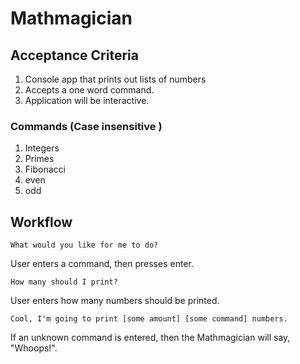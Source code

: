 # Mathmagician

## Acceptance Criteria

1. Console app that prints out lists of numbers
2. Accepts a one word command.
3. Application will be interactive.

### Commands (Case insensitive )

1. Integers
2. Primes
3. Fibonacci
4. even
5. odd

## Workflow

```shell
What would you like for me to do?
```

User enters a command, then presses enter.

```shell
How many should I print?
```

User enters how many numbers should be printed.

```shell
Cool, I'm going to print [some amount] [some command] numbers.
```

If an unknown command is entered, then the Mathmagician will say, "Whoops!".


